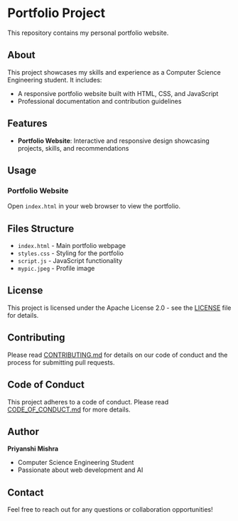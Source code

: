 # Portfolio Project

This repository contains my personal portfolio website.

## About

This project showcases my skills and experience as a Computer Science Engineering student. It includes:

- A responsive portfolio website built with HTML, CSS, and JavaScript
- Professional documentation and contribution guidelines

## Features

- **Portfolio Website**: Interactive and responsive design showcasing projects, skills, and recommendations

## Usage

### Portfolio Website
Open `index.html` in your web browser to view the portfolio.


## Files Structure

- `index.html` - Main portfolio webpage
- `styles.css` - Styling for the portfolio
- `script.js` - JavaScript functionality
- `mypic.jpeg` - Profile image

## License

This project is licensed under the Apache License 2.0 - see the [LICENSE](LICENSE) file for details.

## Contributing

Please read [CONTRIBUTING.md](CONTRIBUTING.md) for details on our code of conduct and the process for submitting pull requests.

## Code of Conduct

This project adheres to a code of conduct. Please read [CODE_OF_CONDUCT.md](CODE_OF_CONDUCT.md) for more details.

## Author

**Priyanshi Mishra**
- Computer Science Engineering Student
- Passionate about web development and AI

## Contact

Feel free to reach out for any questions or collaboration opportunities! 
